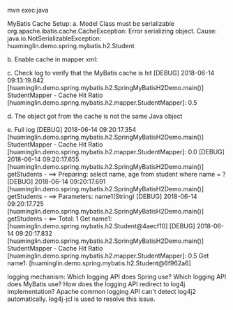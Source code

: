 mvn exec:java


MyBatis Cache Setup:
a. Model Class must be serializable
org.apache.ibatis.cache.CacheException: Error serializing object.  Cause: java.io.NotSerializableException: huaminglin.demo.spring.mybatis.h2.Student

b. Enable cache in mapper xml: <cache/>

c. Check log to verify that the MyBatis cache is hit
[DEBUG] 2018-06-14 09:13:19.842 [huaminglin.demo.spring.mybatis.h2.SpringMyBatisH2Demo.main()] StudentMapper - Cache Hit Ratio [huaminglin.demo.spring.mybatis.h2.mapper.StudentMapper]: 0.5

d. The object got from the cache is not the same Java object

e. Full log
[DEBUG] 2018-06-14 09:20:17.354 [huaminglin.demo.spring.mybatis.h2.SpringMyBatisH2Demo.main()] StudentMapper - Cache Hit Ratio [huaminglin.demo.spring.mybatis.h2.mapper.StudentMapper]: 0.0
[DEBUG] 2018-06-14 09:20:17.655 [huaminglin.demo.spring.mybatis.h2.SpringMyBatisH2Demo.main()] getStudents - ==>  Preparing: select name, age from student where name = ?
[DEBUG] 2018-06-14 09:20:17.691 [huaminglin.demo.spring.mybatis.h2.SpringMyBatisH2Demo.main()] getStudents - ==> Parameters: name1(String)
[DEBUG] 2018-06-14 09:20:17.725 [huaminglin.demo.spring.mybatis.h2.SpringMyBatisH2Demo.main()] getStudents - <==      Total: 1
Get name1: [huaminglin.demo.spring.mybatis.h2.Student@4aecf10]
[DEBUG] 2018-06-14 09:20:17.832 [huaminglin.demo.spring.mybatis.h2.SpringMyBatisH2Demo.main()] StudentMapper - Cache Hit Ratio [huaminglin.demo.spring.mybatis.h2.mapper.StudentMapper]: 0.5
Get name1: [huaminglin.demo.spring.mybatis.h2.Student@6f962a6]


logging mechanism:
Which logging API does Spring use?
Which logging API does MyBatis use?
How does the logging API redirect to log4j implementation?
Apache common logging API can't detect log4j2 automatically. log4j-jcl is used to resolve this issue.
